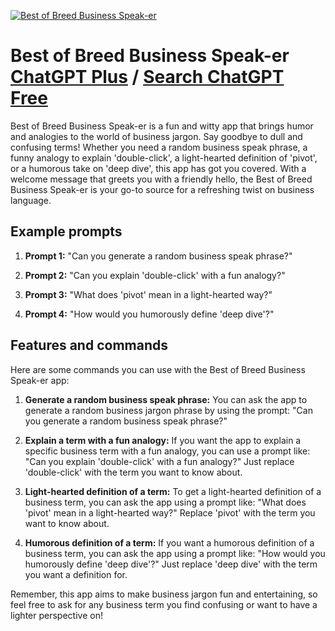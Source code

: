 
[![Best of Breed Business Speak-er](https://files.oaiusercontent.com/file-EJlRRkJPzc19MMqcAZrtNu5X?se=2123-10-17T15%3A05%3A00Z&sp=r&sv=2021-08-06&sr=b&rscc=max-age%3D31536000%2C%20immutable&rscd=attachment%3B%20filename%3D37898e6f-7ba9-496e-96f2-186bead7819b.png&sig=0s9%2BnzCHoEuTaLEnL70bnFHCq58qcYRoGDANqLHNClw%3D)](https://chat.openai.com/g/g-QYl2ogk7i-best-of-breed-business-speak-er)

# Best of Breed Business Speak-er [ChatGPT Plus](https://chat.openai.com/g/g-QYl2ogk7i-best-of-breed-business-speak-er) / [Search ChatGPT Free](https://gptcall.net/index.html#/?search=Best%20of%20Breed%20Business%20Speak-er)

Best of Breed Business Speak-er is a fun and witty app that brings humor and analogies to the world of business jargon. Say goodbye to dull and confusing terms! Whether you need a random business speak phrase, a funny analogy to explain 'double-click', a light-hearted definition of 'pivot', or a humorous take on 'deep dive', this app has got you covered. With a welcome message that greets you with a friendly hello, the Best of Breed Business Speak-er is your go-to source for a refreshing twist on business language.

## Example prompts

1. **Prompt 1:** "Can you generate a random business speak phrase?"

2. **Prompt 2:** "Can you explain 'double-click' with a fun analogy?"

3. **Prompt 3:** "What does 'pivot' mean in a light-hearted way?"

4. **Prompt 4:** "How would you humorously define 'deep dive'?"

## Features and commands

Here are some commands you can use with the Best of Breed Business Speak-er app:

1. **Generate a random business speak phrase:** You can ask the app to generate a random business jargon phrase by using the prompt: "Can you generate a random business speak phrase?"

2. **Explain a term with a fun analogy:** If you want the app to explain a specific business term with a fun analogy, you can use a prompt like: "Can you explain 'double-click' with a fun analogy?" Just replace 'double-click' with the term you want to know about.

3. **Light-hearted definition of a term:** To get a light-hearted definition of a business term, you can ask the app using a prompt like: "What does 'pivot' mean in a light-hearted way?" Replace 'pivot' with the term you want to know about.

4. **Humorous definition of a term:** If you want a humorous definition of a business term, you can ask the app using a prompt like: "How would you humorously define 'deep dive'?" Just replace 'deep dive' with the term you want a definition for.

Remember, this app aims to make business jargon fun and entertaining, so feel free to ask for any business term you find confusing or want to have a lighter perspective on!


